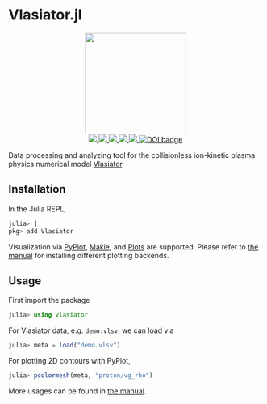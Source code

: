 # Vlasiator.jl

<p align="center">
  <img src="docs/src/figures/logo_fancy_black.png" height="200"><br>
  <a href="https://github.com/henry2004y/Vlasiator.jl/actions">
    <img src="https://img.shields.io/github/actions/workflow/status/henry2004y/Vlasiator.jl/CI.yml?branch=master">
  </a>
  <a href="https://codecov.io/gh/henry2004y/Vlasiator.jl">
    <img src="https://img.shields.io/codecov/c/github/henry2004y/Vlasiator.jl">
  </a>
  <a href="https://henry2004y.github.io/Vlasiator.jl/stable">
    <img src="https://img.shields.io/badge/docs-stable-blue">
  </a>
  <a href="LICENSE">
    <img src="https://img.shields.io/badge/license-MIT-blue">
  </a>
  <a href="https://doi.org/10.5281/zenodo.7769707">
    <img src="https://zenodo.org/badge/DOI/10.5281/zenodo.7769707.svg">
  </a>
  <a style="border-width:0" href="https://doi.org/10.21105/joss.04906">
    <img src="https://joss.theoj.org/papers/10.21105/joss.04906/status.svg" alt="DOI badge" >
  </a>
</p>

Data processing and analyzing tool for the collisionless ion-kinetic plasma physics numerical model [Vlasiator](https://github.com/fmihpc/vlasiator).

## Installation

In the Julia REPL,

```julia
julia> ]
pkg> add Vlasiator
```

Visualization via [PyPlot](https://github.com/JuliaPy/PyPlot.jl), [Makie](https://makie.juliaplots.org/stable/), and [Plots](https://docs.juliaplots.org/stable/) are supported. Please refer to [the manual](https://henry2004y.github.io/Vlasiator.jl/stable/#Getting-started) for installing different plotting backends.

## Usage

First import the package

```julia
julia> using Vlasiator
```

For Vlasiator data, e.g. `demo.vlsv`, we can load via

```julia
julia> meta = load("demo.vlsv")
```

For plotting 2D contours with PyPlot,

```julia
julia> pcolormesh(meta, "proton/vg_rho")
```

More usages can be found in [the manual](https://henry2004y.github.io/Vlasiator.jl/stable/manual/).
